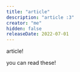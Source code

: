 ```yaml
---
title: "article"
description: "article :3"
creator: "me"
hidden: false
releaseDate: 2022-07-01
---
```


article!

you can read these!